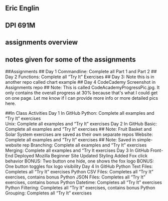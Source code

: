 ## Eric Englin
## DPI 691M 
## assignments overview 
## notes given for some of the assignments

##Assignments
	## Day 1 Commandline: Complete all Part 1 and Part 2
	## Day 2 Functions: Complete all “Try It” Exercises
	## Day 3: Note this is in another repo called chart example 
	## Day 4 CodeCademy Screenshot in Assignments repo
  		  ## Note: This is called CodeAcademyProgressPic.jpg. It only contains the overall progress at 30% because that's what I could get on one page. Let me know if I can provide more info or more detailed pics here. 
    


##In Class Activities
	Day 1
		In GitHub
			Python: Complete all examples and “Try It” exercises		
			Unix: Complete all examples and “Try It” exercises
	Day 2
		In GitHub
			Basic: Complete all examples and “Try It” exercises
    			## Note: Fruit Basket and Solar System exercises are saved as their own separate repos
		Website: Complete all examples and “Try It” exercises
    			## Note: Saved in simple-website rep
		Branching: Complete all examples and “Try It” exercises
		Merging: Complete all examples and “Try It exercises
	Day 3
		In GitHub
			Front-End
				Deployed Mozilla Beginner Site
				Updated Styling
				Added Fox click behavior
				BONUS: Two button one hide, one shows the fox logo
				BONUS: One button toggles fox logo visibility
	Day 4
		In GitHub
			Python Text Files: Completes all “Try It” exercises
			Python CSV Files: Completes all “Try It” exercises, contains bonus
			Python JSON Files: Completes all “Try It” exercises, contains bonus
			Python Datetime: Completes all “Try It” exercises
			Python Filtering: Completes all “Try It” exercises, contains bonus
			Python Grouping: Completes all “Try It” exercises
